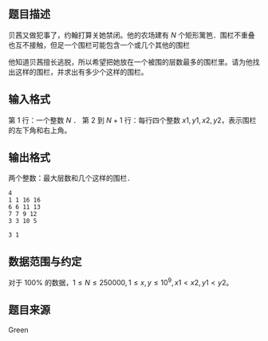 ## 题目描述

贝茜又做犯事了，约翰打算关她禁闭。他的农场建有 $N$ 个矩形篱笆．围栏不重叠也互不接触，但足一个围栏可能包含一个或几个其他的围栏

他知道贝茜擅长逃脱，所以希望把她放在一个被围的层数最多的围栏里。请为他找出这样的围栏，并求出有多少个这样的围栏。

## 输入格式

第 $1$ 行：一个整数 $N$ ．
第 $2$ 到 $N+1$ 行：每行四个整数 $x1, y1, x2, y2$，表示围栏的左下角和右上角。

## 输出格式

两个整数：最大层数和几个这样的围栏．

```input1
4
1 1 16 16
6 6 11 13
7 7 9 12
3 3 10 5
```

```output1
3 1
```

## 数据范围与约定

对于 $100\%$ 的数据，$1 ≤ N ≤ 250000, 1 ≤ x, y ≤ 10^9, x1<x2, y1< y2$。

## 题目来源

Green

